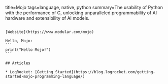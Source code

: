 title=Mojo
tags=language, native, python
summary=The usability of Python with the performance of C, unlocking unparalleled programmability of AI hardware and extensibility of AI models.
~~~~~~

[Website](https://www.modular.com/mojo)

Hello, Mojo:
```
print("Hello Mojo!")
```

## Articles

* LogRocket: [Getting Started](https://blog.logrocket.com/getting-started-mojo-programming-language/)
